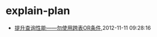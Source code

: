 # explain-plan
* [提升查询性能——勿使用跨表OR条件](/2012/2012-11-11-not-use-or-for-cross-table-join),2012-11-11 09:28:16
